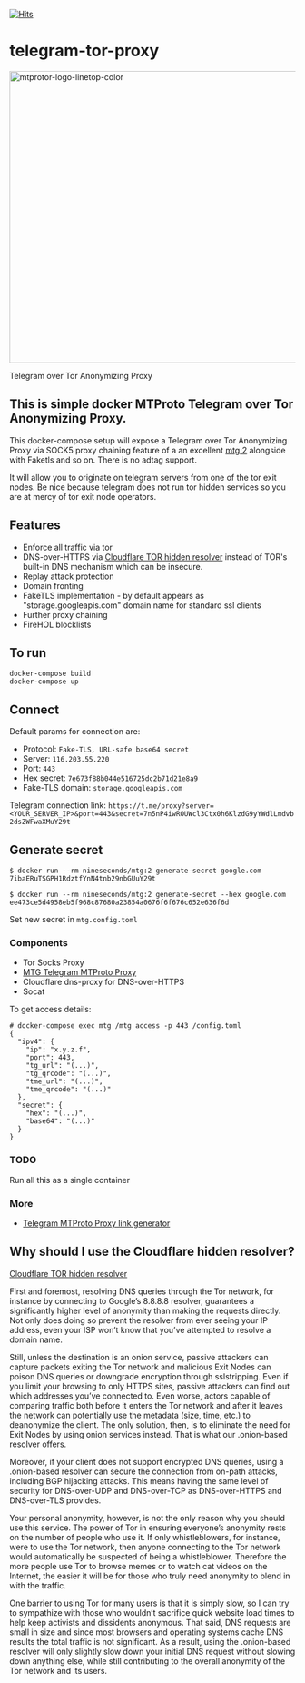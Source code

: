 [![Hits](https://hits.seeyoufarm.com/api/count/incr/badge.svg?url=https%3A%2F%2Fgithub.com%2Ffluential%2Ftelegram-tor-proxy%2F&count_bg=%2379C83D&title_bg=%23555555&icon=&icon_color=%23E7E7E7&title=hits&edge_flat=false)](https://hits.seeyoufarm.com)

# telegram-tor-proxy
<img width="514" alt="mtprotor-logo-linetop-color" src="https://github.com/fluential/telegram-tor-proxy/assets/1957220/1bf3085a-9d5f-4b42-951f-12cfe2233d2a">

Telegram over Tor Anonymizing Proxy


## This is simple docker MTProto Telegram over Tor Anonymizing Proxy.

This docker-compose setup will expose a Telegram over Tor Anonymizing Proxy via SOCK5 proxy chaining feature of a an excellent [mtg:2](https://github.com/9seconds/mtg/tree/v2) alongside with Faketls and so on. There is no adtag support.

It will allow you to originate on telegram servers from one of the tor exit nodes. Be nice because telegram does not run tor hidden services so you are at mercy of tor exit node operators.

## Features

- Enforce all traffic via tor
- DNS-over-HTTPS via [Cloudflare TOR hidden resolver](https://blog.cloudflare.com/welcome-hidden-resolver) instead of TOR's built-in DNS mechanism which can be insecure.
- Replay attack protection
- Domain fronting
- FakeTLS implementation - by default appears as "storage.googleapis.com" domain name for standard ssl clients
- Further proxy chaining
- FireHOL blocklists

## To run

```shell
docker-compose build
docker-compose up
```

## Connect

Default params for connection are:
- Protocol: `Fake-TLS, URL-safe base64 secret`
- Server: `116.203.55.220`
- Port: `443`
- Hex secret: `7e673f88b044e516725dc2b71d21e8a9`
- Fake-TLS domain: `storage.googleapis.com`

Telegram connection link: `https://t.me/proxy?server=<YOUR_SERVER_IP>&port=443&secret=7n5nP4iwROUWcl3Ctx0h6KlzdG9yYWdlLmdvb2dsZWFwaXMuY29t`

## Generate secret

```shell
$ docker run --rm nineseconds/mtg:2 generate-secret google.com
7ibaERuTSGPH1RdztfYnN4tnb29nbGUuY29t

$ docker run --rm nineseconds/mtg:2 generate-secret --hex google.com
ee473ce5d4958eb5f968c87680a23854a0676f6f676c652e636f6d
```

Set new secret in `mtg.config.toml`

### Components

- Tor Socks Proxy
- [MTG Telegram MTProto Proxy](https://github.com/9seconds/mtg/tree/v2)
- Cloudflare dns-proxy for DNS-over-HTTPS
- Socat

To get access details:
```shell
# docker-compose exec mtg /mtg access -p 443 /config.toml
{
  "ipv4": {
    "ip": "x.y.z.f",
    "port": 443,
    "tg_url": "(...)",
    "tg_qrcode": "(...)",
    "tme_url": "(...)",
    "tme_qrcode": "(...)"
  },
  "secret": {
    "hex": "(...)",
    "base64": "(...)"
  }
}
```
### TODO
Run all this as a single container

### More
- [Telegram MTProto Proxy link generator](http://seriyps.ru/mtpgen.html)

## Why should I use the Cloudflare hidden resolver?
[Cloudflare TOR hidden resolver](https://blog.cloudflare.com/welcome-hidden-resolver)

First and foremost, resolving DNS queries through the Tor network, for instance by connecting to Google’s 8.8.8.8 resolver, guarantees a significantly higher level of anonymity than making the requests directly. Not only does doing so prevent the resolver from ever seeing your IP address, even your ISP won’t know that you’ve attempted to resolve a domain name.

Still, unless the destination is an onion service, passive attackers can capture packets exiting the Tor network and malicious Exit Nodes can poison DNS queries or downgrade encryption through sslstripping. Even if you limit your browsing to only HTTPS sites, passive attackers can find out which addresses you’ve connected to. Even worse, actors capable of comparing traffic both before it enters the Tor network and after it leaves the network can potentially use the metadata (size, time, etc.) to deanonymize the client. The only solution, then, is to eliminate the need for Exit Nodes by using onion services instead. That is what our .onion-based resolver offers.

Moreover, if your client does not support encrypted DNS queries, using a .onion-based resolver can secure the connection from on-path attacks, including BGP hijacking attacks. This means having the same level of security for DNS-over-UDP and DNS-over-TCP as DNS-over-HTTPS and DNS-over-TLS provides.

Your personal anonymity, however, is not the only reason why you should use this service. The power of Tor in ensuring everyone’s anonymity rests on the number of people who use it. If only whistleblowers, for instance, were to use the Tor network, then anyone connecting to the Tor network would automatically be suspected of being a whistleblower. Therefore the more people use Tor to browse memes or to watch cat videos on the Internet, the easier it will be for those who truly need anonymity to blend in with the traffic.

One barrier to using Tor for many users is that it is simply slow, so I can try to sympathize with those who wouldn’t sacrifice quick website load times to help keep activists and dissidents anonymous. That said, DNS requests are small in size and since most browsers and operating systems cache DNS results the total traffic is not significant. As a result, using the .onion-based resolver will only slightly slow down your initial DNS request without slowing down anything else, while still contributing to the overall anonymity of the Tor network and its users.
